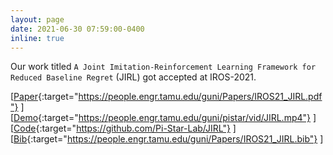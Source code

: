 ```yaml
---
layout: page
date: 2021-06-30 07:59:00-0400
inline: true
---
```


Our work titled `A Joint Imitation-Reinforcement Learning Framework for Reduced Baseline Regret` (JIRL) got accepted at IROS-2021.  

[[Paper](https://people.engr.tamu.edu/guni/Papers/IROS21_JIRL.pdf){:target="https://people.engr.tamu.edu/guni/Papers/IROS21_JIRL.pdf"} ] [[Demo](https://people.engr.tamu.edu/guni/pistar/vid/JIRL.mp4){:target="https://people.engr.tamu.edu/guni/pistar/vid/JIRL.mp4"} ] [[Code](https://github.com/Pi-Star-Lab/JIRL){:target="https://github.com/Pi-Star-Lab/JIRL"} ] [[Bib](https://people.engr.tamu.edu/guni/Papers/IROS21_JIRL.bib){:target="https://people.engr.tamu.edu/guni/Papers/IROS21_JIRL.bib"} ]